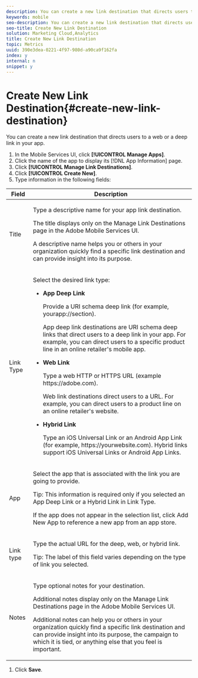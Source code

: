 ```yaml
---
description: You can create a new link destination that directs users to a web or a deep link in your app.
keywords: mobile
seo-description: You can create a new link destination that directs users to a web or a deep link in your app.
seo-title: Create New Link Destination
solution: Marketing Cloud,Analytics
title: Create New Link Destination
topic: Metrics
uuid: 390e3dea-0221-4f97-980d-a90ca9f162fa
index: y
internal: n
snippet: y
---
```


# Create New Link Destination{#create-new-link-destination}

You can create a new link destination that directs users to a web or a deep link in your app.

1. In the Mobile Services UI, click **[!UICONTROL Manage Apps]**.
1. Click the name of the app to display its [!DNL App Information] page.
1. Click **[!UICONTROL Manage Link Destinations]**.
1. Click **[!UICONTROL Create New]**.
1. Type information in the following fields:

<table id="table_03CA9AAD2DA741C7AEBD68C2177BEDBB"> 
 <thead> 
  <tr> 
   <th colname="col1" class="entry"> Field </th> 
   <th colname="col2" class="entry"> Description </th> 
  </tr>
 </thead>
 <tbody> 
  <tr> 
   <td colname="col1"> <p><span class="uicontrol"> Title </span> </p> </td> 
   <td colname="col2"> <p>Type a descriptive name for your app link destination. </p> <p>The title displays only on the <span class="wintitle"> Manage Link Destinations</span> page in the <span class="keyword"> Adobe Mobile Services</span> UI. </p> <p>A descriptive name helps you or others in your organization quickly find a specific link destination and can provide insight into its purpose. </p> </td> 
  </tr> 
  <tr> 
   <td colname="col1"> <p><span class="uicontrol"> Link Type </span> </p> </td> 
   <td colname="col2"> <p>Select the desired link type: </p> 
    <ul id="ul_E687DAAE2C6D4F9A8D3499008A0627F1"> 
     <li id="li_6CB41C80F286436D9B0370F80C16DFF5"> <p><b>App Deep Link</b> </p> <p>Provide a URI schema deep link (for example, <span class="filepath"> yourapp://section</span>). </p> <p>App deep link destinations are URI schema deep links that direct users to a deep link in your app. For example, you can direct users to a specific product line in an online retailer's mobile app. </p> </li> 
     <li id="li_68B1F7694D7F4058B03F54833544D44D"> <p><b>Web Link</b> </p> <p>Type a web HTTP or HTTPS URL (example <span class="filepath"> https://adobe.com</span>). </p> <p>Web link destinations direct users to a URL. For example, you can direct users to a product line on an online retailer's website. </p> </li> 
     <li id="li_79ABB14E682F48948A10E81848490C3B"> <p><b>Hybrid Link</b> </p> <p>Type an iOS Universal Link or an Android App Link (for example, <span class="filepath"> https://yourwebsite.com</span>). Hybrid links support iOS Universal Links or Android App Links. </p> </li> 
    </ul> </td> 
  </tr> 
  <tr> 
   <td colname="col1"> <p><span class="uicontrol"> App </span> </p> </td> 
   <td colname="col2"> <p>Select the app that is associated with the link you are going to provide. </p> <p> <p>Tip: This information is required only if you selected an App Deep Link or a Hybrid Link in <span class="uicontrol"> Link Type</span>. </p> </p> <p>If the app does not appear in the selection list, click <span class="uicontrol"> Add New App</span> to reference a new app from an app store. </p> </td> 
  </tr> 
  <tr> 
   <td colname="col1"> <p>Link type </p> </td> 
   <td colname="col2"> <p>Type the actual URL for the deep, web, or hybrid link. </p> <p> <p>Tip:  The label of this field varies depending on the type of link you selected. </p> </p> </td> 
  </tr> 
  <tr> 
   <td colname="col1"> <p><span class="uicontrol"> Notes </span> </p> </td> 
   <td colname="col2"> <p>Type optional notes for your destination. </p> <p>Additional notes display only on the <span class="wintitle"> Manage Link Destinations</span> page in the <span class="keyword"> Adobe Mobile Services</span> UI. </p> <p>Additional notes can help you or others in your organization quickly find a specific link destination and can provide insight into its purpose, the campaign to which it is tied, or anything else that you feel is important. </p> </td> 
  </tr> 
 </tbody> 
</table>

1. Click **Save**.
